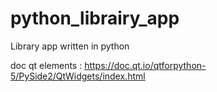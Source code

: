 # python_librairy_app
Library app written in python

doc qt elements : https://doc.qt.io/qtforpython-5/PySide2/QtWidgets/index.html
